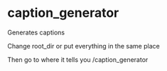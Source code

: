 # caption_generator
Generates captions

Change root_dir or put everything in the same place

Then go to where it tells you /caption_generator
